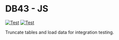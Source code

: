 # DB43 - JS

[![Test](https://github.com/chehsunliu/db43-js/actions/workflows/test.yml/badge.svg)](https://github.com/chehsunliu/db43-js/actions/workflows/test.yml)
[![Test](https://github.com/chehsunliu/db43-js/actions/workflows/release.yml/badge.svg)](https://github.com/chehsunliu/db43-js/actions/workflows/release.yml)

Truncate tables and load data for integration testing.
